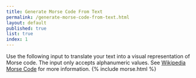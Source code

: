 ```yaml
---
title: Generate Morse Code From Text
permalink: /generate-morse-code-from-text.html
layout: default
published: true
list: true
index: 1
---
```

Use the following input to translate your text into a visual representation of Morse code. The input only accepts alphanumeric values. See [Wikipedia Morse Code](https://en.wikipedia.org/wiki/Morse_code) for more information.
{% include morse.html %}
